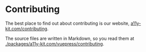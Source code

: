 # Contributing

The best place to find out about contributing is our website, [a11y-kit.com/contributing](https://a11y-kit.com/contributing).  

The source files are written in Markdown, so you read them at [./packages/a11y-kit.com/vuepress/contributing](./packages/a11y-kit.com/vuepress/contributing).
